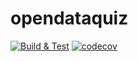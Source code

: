 # opendataquiz

[![Build & Test](https://github.com/DCC-BS/opendataquiz/actions/workflows/ci.yml/badge.svg)](https://github.com/DCC-BS/opendataquiz/actions/workflows/ci.yml)
[![codecov](https://codecov.io/gh/DCC-BS/opendataquiz/graph/badge.svg?token=BYAB6V1C8B)](https://codecov.io/gh/DCC-BS/opendataquiz)
